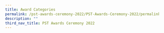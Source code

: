 ```yaml
---
title: Award Categories
permalink: /pst-awards-ceremony-2022/PST-Awards-Ceremony-2022/permalink
description: ""
third_nav_title: PST Awards Ceremony 2022
---
```

